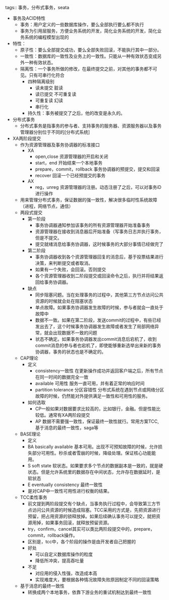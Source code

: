 tags:: 事务，分布式事务，seata

- 事务及ACID特性
	- 事务：用户定义的一些数据库操作，要么全部执行要么都不执行
	- 事务为引用层服务，方便业务系统的开发，简化业务系统的开发，简化业务系统的编程模型出现的
- 特性：
	- 原子性：要么全部提交成功，要么全部失败回滚，不能执行其中一部分。
	- 一致性：数据库的一致性及业务上的一致性。只能从一种有效状态变成另外一种有效状态。
	- 隔离性：一个事务所做的修改，在最终提交之前，对其他的事务都不可见。只有可串行化符合
		- 四种隔离级别
			- 读未提交 脏读
			- 读已提交 不可重复读
			- 可重复读 幻读
			- 串行化
		- 持久性：事务被提交了之后，他的改变是永久的。
- 分布式事务
	- 分布式事务是指事务的参与者、支持事务的服务器、资源服务器以及事务管理器分别位于不同的[分布式系统]
- XA两阶段提交
	- 作为资源管理器及事务协调器的标准接口
		- XA
			- open,close 资源管理器的开启和关闭
			- start，end 开始结束一个本地事务
			- prepare，commit，rollback 事务协调器的预提交，提交和回滚
			- recover 回滚一个已经预提交的事务
		- AX
			- reg，unreg 资源管理器的注册。动态注册了之后，可以对事务iD进行操作
	- 用来管理分布式事务，保证数据的强一致性，解决很多临时性系统故障（进程，网络节点，通信）
	- 两段式提交
		- 第一阶段
			- 事务协调器通知参加该事务的所有资源管理器开始准备事务
			- 资源管理器在接收到消息器后开始准备（写事务日志并执行事务，但是不提交。
			- 提交就绪消息给事务协调器，这时候事务的大部分事情已经做完了
		- 第二阶段
			- 事务协调器收到各个资源管理器回复的消息后，基于投票结果进行决策，来判断提交或者取消。
			- 如果有一个失败，会回滚。否则提交
			- 各个资源管理器收到二阶段提交或回滚命令之后，执行并将结果返回给事务协调器。
		- 缺点
			- 同步阻塞问题。当在处理事务的过程中，其他第三方节点访问公共资源的时候就会处在阻塞状态
			- 单点故障。如果事务协调器发生故障的时候，参与者就会一直处于故障中
			- 数据不一致。如果在第二阶段，发送commit的过程中，有些已经发出去了，这个时候事务协调器发生故障或者发生了局部网络异常，就会出现数据不一致的问题
			- 状态不确定。如果事务协调器发出commit消息后宕机了，收到commit消息的参与者也宕机了，即使能够重新选举出来新的事务协调器，事务的状态也是不确定的。
	- CAP理论
		- 定义
			- consistency一致性 在更新操作成功并返回客户端之后，所有节点在同一时间的数据完全一致
			- available 可用性 服务一直可用，并有着正常的响应时间
			- partition tolerance 分区容错性 分布式系统在遇到节点或网络分区故障的时候，仍然能对外提供满足一致性和可用性的服务。
		- 如何选取
			- CP一般如果对数据要求比较高的，比如银行，金融。但是性能比较低。通常有XA两阶段提交
			- AP 数据不需要强一致性，保证最终一致性就行。常用方案TCC, 基于消息的最终一致性，saga等
	- BASE理论
		- 定义
		- BA basically available 基本可用。出现不可预知故障的时候，允许损失部分可用性。秒杀或者雪崩的时候，降级处理。保证核心功能能用。
		- S soft state 软状态。如果要求多个节点的数据副本是一致的，就是硬状态。但是允许系统里的数据存在中间状态，允许存在数据延时，是软状态
		- E eventually consistency 最终一致性
		- 是对CAP中一致性可用性进行权衡的结果。
	- TCC柔性事务
		- 前文提到两阶段提交有个缺点，当事务执行过程中，会导致第三方节点访问公共资源的时候造成阻塞。TCC采用的方式是，先把资源进行预留，把占用资源的锁释放掉。如果后续确认事务可以提交，就把资源用掉，如果事务回滚，就释放预留资源。
		- try，confirm，cancel其实可以类比两阶段提交中的，prepare，commit，rollback操作。
		- 区别是，tcc中，各个阶段的操作是由开发者自己把握的
		- 好处
			- 可以自定义数据库操作的粒度
			- 降低所冲突，提高吞吐量
		- 不足
			- 对应用的侵入性强，改造成本高
			- 实现难度大，要根据各种情况故障失败原因制定不同的回滚策略
	- 基于消息的最终一致性
		- 转换成两个本地事务，依靠下游业务的重试机制达到最终一致性
